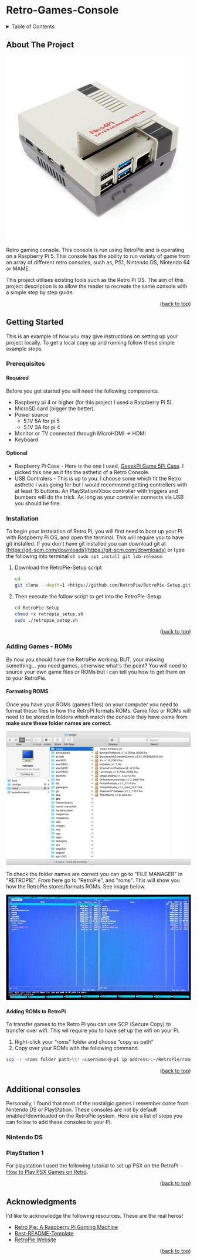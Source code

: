 # Retro-Games-Console


<!-- TABLE OF CONTENTS -->
<details>
  <summary>Table of Contents</summary>
  <ol>
    <li>
      <a href="#about-the-project">About The Project</a>
    </li>
    <li>
      <a href="#getting-started">Getting Started</a>
      <ul>
        <li><a href="#prerequisites">Prerequisites</a></li>
        <li><a href="#installation">Installation</a></li>
        <li><a href="#adding-games-roms">Adding Games - ROMs</a></li>
      </ul>
    </li>
    <li><a href="#additional-consoles">Additional Consoles</a></li>
    <li><a href="#acknowledgments">Acknowledgments</a></li>
  </ol>
</details>

<!-- ABOUT THE PROJECT -->
## About The Project

![RaspberryPi-RetroPie][product-screenshot]

Retro gaming console. This console is run using RetroPie and is operating on a Raspberry Pi 5. This console has the ability to run variaty of game from  an array of different retro consoles, such as, PS1, Nintendo DS, Nintendo 64 or MAME. 

This project utilises existing tools such as the Retro Pi OS. The aim of this project description is to allow the reader to recreate the same console with a simple step by step guide.


<p align="right">(<a href="#readme-top">back to top</a>)</p>


<!-- GETTING STARTED -->
## Getting Started

This is an example of how you may give instructions on setting up your project locally.
To get a local copy up and running follow these simple example steps.

### Prerequisites

#### Required

Before you get started you will need the following components.
* Raspberry pi 4 or higher (for this project I used a Raspberry Pi 5).
* MicroSD card (bigger the better).
* Power source
  * 5.1V 5A for pi 5
  * 5.1V 3A for pi 4
* Monitor or TV connected through MicroHDMI → HDMI
* Keyboard

#### Optional

* Raspberry Pi Case - Here is the one I used, <a href="https://www.aliexpress.com/item/1005006648075701.html?spm=a2g0o.order_list.order_list_main.57.72801802hiR6IR">GeeekPi Game 5Pi Case</a>. I picked this one as it fits the asthetic of a Retro Console.
* USB Controlers - This is up to you. I choose some which fit the Retro asthetic I was going for but I would recommend getting controllers with at least 15 buttons. An PlayStation/Xbox controller with triggers and bumbers will do the trick. As long as your controller connects via USB you should be fine.


### Installation

To begin your instalation of Retro Pi, you will first need to boot up your Pi with Raspberry Pi OS, and open the terminal. This will require you to have git installed. If you don't have git installed you can download git at [https://git-scm.com/downloads](https://git-scm.com/downloads) or type the following into terminal ```sh sudo apt install git lsb-release```.

1. Download the RetroPie-Setup script
   ```sh
   cd
   git clone --depth=1 <https://github.com/RetroPie/RetroPie-Setup.git>
   ```
2. Then execute the follow script to get into the RetroPie-Setup
   ```sh
   cd RetroPie-Setup
   chmod +x retropie_setup.sh
   sudo ./retropie_setup.sh
   ```

<p align="right">(<a href="#readme-top">back to top</a>)</p>



### Adding Games - ROMs 

By now you should have the RetroPie working. BUT, your missing something... you need games, otherwise what's the point? You will need to source your own game files or ROMs but I can tell you how to get them on to your RetroPie. 


#### Formating ROMS

Once you have your ROMs (games files) on your computer you need to format these files to how the RetroPi formats ROMs. Game files or ROMs will need to be stored in folders which match the console they have come from **make sure these folder names are correct**.

![ROM_Formatting_image]

To check the folder names are correct you can go to "FILE MANAGER" in "RETROPIE". From here go to "RetroPie", and "roms". This will show you how the RetroPie stores/formats ROMs. See image below.

![RetroPie-filemanager]


#### Adding ROMs to RetroPi

To transfer games to the Retro Pi you can use SCP (Secure Copy) to transfer over wifi. This wil require you to have set up the wifi on your Pi.
1. Right-click your “roms” folder and choose “copy as path”
2. Copy over your ROMs with the following command.
```sh
scp -r <roms folder path>\\* <username>@<pi ip address>:~/RetroPie/roms/
```

<p align="right">(<a href="#readme-top">back to top</a>)</p>




<!-- ADDITIONAL CONSOLES -->
## Additional consoles
Personally, I found that most of the nostalgic games I remember come from Nintendo DS or PlayStation. These consoles are not by default enabled/downloaded on the RetroPie system. Here are a list of steps you can follow to add these consoles to your Pi.

### Nintendo DS


### PlayStation 1
For playstation I used the following tutorial to set up PSX on the RetroPi - [How to Play PSX Games on Retro](https://raspberrytips.com/play-psx-games-on-retropie/).

<p align="right">(<a href="#readme-top">back to top</a>)</p>




<!-- ACKNOWLEDGMENTS -->
## Acknowledgments

I'd like to acknowledge the following resources. These are the real heros!

* [Retro Pie: A Raspberry Pi Gaming Machine](https://youtu.be/AaseHnf0k2o?si=gGENro9Kp6qdv0rq)
* [Best-README-Template](https://github.com/othneildrew/Best-README-Template)
* [RetroPie Website](https://retropie.org.uk/)


<p align="right">(<a href="#readme-top">back to top</a>)</p>



<!-- MARKDOWN LINKS & IMAGES -->
<!-- https://www.markdownguide.org/basic-syntax/#reference-style-links -->
[product-screenshot]: raspberry-pi-4-retro-gaming-case.jpg
[ROM_Formatting_image]: Pi_roms_amiga_folder2-2051483879.png
[RetroPie-filemanager]: raspberry-pi-imager-retropie-file-manager-2-3729658751.jpg
